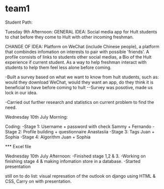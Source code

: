 # team1

Student Path: 

Tuesday 9th Afternoon:
GENERAL IDEA: Social media app for Hult students to chat before they come to Hult with other incoming freshman.

CHANGE OF IDEA: Platform on WeChat (include Chinese people), a platform that combindes infomation on interests to pair with possible 'friends'. A profile consists of links to students other social medias, a Bio of the Hult experience if current student. As a way to help freshman interact with students to help them feel less alone before coming.

-Built a survey based on what we want to know from hult students, such as: would they download WeChat, would they want an app, do they think it is beneficial to have before coming to hult
--Survey was posotive, made us lock in our idea. 

-Carried out further research and statistics on current problem to find the need. 

Wednesday 10th July Morning: 

Coding:
-Stage 1: Username + password with check 
Sammy + Fernando 
-Stage 2: Profile building + questionnaire 
Anastasiia 
-Stage 3: Tags 
Juan + Sophia 
-Stage 4: Algorithm 
Juan + Sophia 

*** Excel file 

Wednesday 10th July Afternoon:
-Finished stage 1,2 & 3.
-Working on finishing stage 4 & making infomation store in a database.
-Started presentation

still on to do list: visual represation of the outlook on django using HTML & CSS, Carry on with presentation. 
